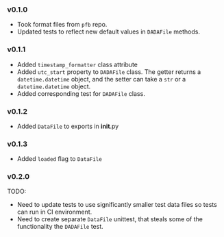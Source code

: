 ### v0.1.0

- Took format files from `pfb` repo.
- Updated tests to reflect new default values in `DADAFile` methods.

### v0.1.1

- Added `timestamp_formatter` class attribute
- Added `utc_start` property to `DADAFile` class. The getter returns a
`datetime.datetime` object, and the setter can take a `str` or a
`datetime.datetime` object.
- Added corresponding test for `DADAFile` class.

### v0.1.2

- Added `DataFile` to exports in __init__.py

### v0.1.3

- Added `loaded` flag to `DataFile`

### v0.2.0

TODO:
- Need to update tests to use significantly smaller test data files so
tests can run in CI environment.
- Need to create separate `DataFile` unittest, that steals some of the
functionality the `DADAFile` test.
